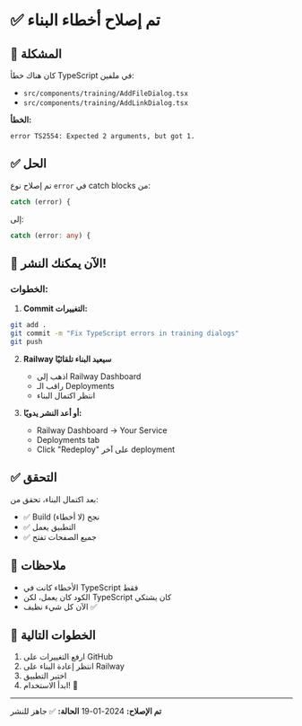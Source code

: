 # ✅ تم إصلاح أخطاء البناء

## 🐛 المشكلة

كان هناك خطأ TypeScript في ملفين:
- `src/components/training/AddFileDialog.tsx`
- `src/components/training/AddLinkDialog.tsx`

**الخطأ:**
```
error TS2554: Expected 2 arguments, but got 1.
```

## ✅ الحل

تم إصلاح نوع `error` في catch blocks من:
```typescript
catch (error) {
```

إلى:
```typescript
catch (error: any) {
```

## 🚀 الآن يمكنك النشر!

### الخطوات:

1. **Commit التغييرات:**
```bash
git add .
git commit -m "Fix TypeScript errors in training dialogs"
git push
```

2. **Railway سيعيد البناء تلقائيًا**
   - اذهب إلى Railway Dashboard
   - راقب الـ Deployments
   - انتظر اكتمال البناء

3. **أو أعد النشر يدويًا:**
   - Railway Dashboard → Your Service
   - Deployments tab
   - Click "Redeploy" على آخر deployment

## ✅ التحقق

بعد اكتمال البناء، تحقق من:
- ✅ Build نجح (لا أخطاء)
- ✅ التطبيق يعمل
- ✅ جميع الصفحات تفتح

## 📝 ملاحظات

- الأخطاء كانت في TypeScript فقط
- الكود كان يعمل، لكن TypeScript كان يشتكي
- الآن كل شيء نظيف ✅

## 🎯 الخطوات التالية

1. ارفع التغييرات على GitHub
2. انتظر إعادة البناء على Railway
3. اختبر التطبيق
4. ابدأ الاستخدام! 🎉

---

**تم الإصلاح:** 2024-01-19
**الحالة:** ✅ جاهز للنشر
